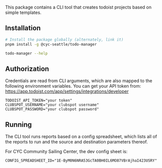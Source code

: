 This package contains a CLI tool that creates todoist projects based on simple templates.

## Installation

```sh
# Install the package globally (alternately, link it)
pnpm install -g @cyc-seattle/todo-manager

todo-manager --help
```

## Authorization

Credentials are read from CLI arguments, which are also mapped to the following environment variables.  You can
get your API token from: https://app.todoist.com/app/settings/integrations/developer

```
TODOIST_API_TOKEN="your token"
CLUBSPOT_USERNAME="your clubspot username"
CLUBSPOT_PASSWORD="your clubspot password"
```

## Running

The CLI tool runs reports based on a config spreadsheet, which lists all of the reports to run and the source and
destination parameters thereof.

For CYC Community Sailing Center, the dev config sheet is:

```
CONFIG_SPREADSHEET_ID="1E-ByM0N6NRA53GcTA0BH0IL6MO87VBrAjhaI423USRY"
```

[google-adc]: https://img.shields.io/badge/license-APLv2-blue.svg